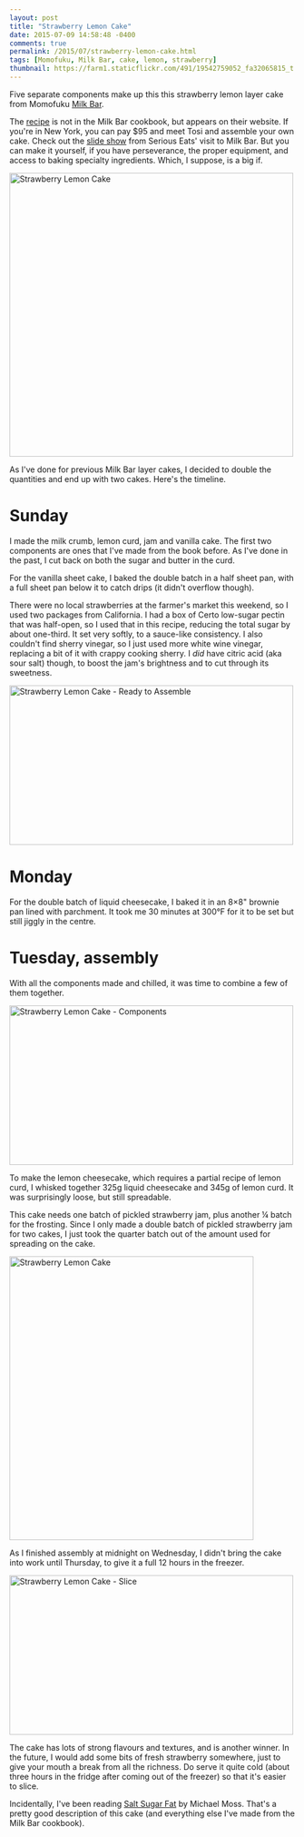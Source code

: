 ```yaml
---
layout: post
title: "Strawberry Lemon Cake"
date: 2015-07-09 14:58:48 -0400
comments: true
permalink: /2015/07/strawberry-lemon-cake.html
tags: [Momofuku, Milk Bar, cake, lemon, strawberry]
thumbnail: https://farm1.staticflickr.com/491/19542759052_fa32065815_t.jpg
---
```


Five separate components make up this this strawberry lemon layer
cake from Momofuku [Milk Bar](/tag/Milk%20Bar/).

The
[recipe](http://milkbarstore.com/main/press/recipes-and-how-tos/#strawberry)
is not in the Milk Bar cookbook, but appears on their website.
If you're in New York, you can pay $95 and meet Tosi and
assemble your own cake. Check out the [slide
show](http://sweets.seriouseats.com/2014/02/behind-the-scenes-in-momofuku-milk-bars-kitchen-strawberry-lemon-layer-cake.html)
from Serious Eats' visit to Milk Bar. But you can make it yourself, if
you have perseverance, the proper equipment, and access to baking specialty
ingredients. Which, I suppose, is a big if.

<a data-flickr-embed="true" data-header="true" data-footer="true"
href="https://www.flickr.com/photos/gnuf/19542759052/in/dateposted/"
title="Strawberry Lemon Cake"><img
src="https://farm1.staticflickr.com/491/19542759052_fa32065815.jpg"
width="500" height="500" alt="Strawberry Lemon Cake"></a><script async
src="//embedr.flickr.com/assets/client-code.js"
charset="utf-8"></script>

As I've done for previous Milk Bar layer cakes, I decided to double the
quantities and end up with two cakes. Here's the timeline.

# Sunday
I made the milk crumb, lemon curd, jam and vanilla cake. The first two
components are ones that I've made from the book before. As I've done in
the past, I cut back on both the sugar and butter in the curd. 

For the vanilla sheet cake, I baked the double batch in a half sheet pan,
with a full sheet pan below it to catch drips (it didn't overflow
though).

There were no local strawberries at the farmer's market this weekend, so
I used two packages from California. I had a box of
Certo low-sugar pectin that was half-open, so I used that in this
recipe, reducing the total sugar by about one-third. It set very softly,
to a sauce-like consistency. I also couldn't find sherry
vinegar, so I just used more white wine vinegar, replacing a bit of it
with crappy cooking sherry. I _did_
have citric acid (aka sour salt) though, to boost the jam's brightness
and to cut through its sweetness.

<a data-flickr-embed="true" data-header="true" data-footer="true"
href="https://www.flickr.com/photos/gnuf/19511516165/in/dateposted/"
title="Strawberry Lemon Cake - Ready to Assemble"><img
src="https://farm1.staticflickr.com/311/19511516165_77f51e4729.jpg"
width="500" height="281" alt="Strawberry Lemon Cake - Ready to
Assemble"></a><script async
src="//embedr.flickr.com/assets/client-code.js"
charset="utf-8"></script>

# Monday
For the double batch of liquid cheesecake, I baked it in an 8×8" brownie pan
lined with parchment. It took me 30 minutes at 300°F for it to be set
but still jiggly in the centre. 

# Tuesday, assembly

With all the components made and chilled, it was time to combine a few
of them together.

<a data-flickr-embed="true" data-header="true" data-footer="true"
href="https://www.flickr.com/photos/gnuf/18891286743/in/dateposted/"
title="Strawberry Lemon Cake - Components"><img
src="https://farm1.staticflickr.com/458/18891286743_c3e9399e80.jpg"
width="500" height="281" alt="Strawberry Lemon Cake -
Components"></a><script async
src="//embedr.flickr.com/assets/client-code.js"
charset="utf-8"></script>

To make the lemon cheesecake, which requires a partial recipe of lemon
curd, I whisked together 325g liquid cheesecake and 345g of lemon curd.
It was surprisingly loose, but still spreadable.

This cake needs one batch of pickled strawberry jam, plus another ¼
batch for the frosting. Since I only made a double batch of pickled 
strawberry jam for two cakes, I just took the quarter batch out of
the amount used for spreading on the cake.

<a data-flickr-embed="true" data-header="true" data-footer="true"
href="https://www.flickr.com/photos/gnuf/19361578628/in/dateposted/"
title="Strawberry Lemon Cake"><img
src="https://farm1.staticflickr.com/341/19361578628_105d5061f9.jpg"
width="430" height="500" alt="Strawberry Lemon Cake"></a><script async
src="//embedr.flickr.com/assets/client-code.js"
charset="utf-8"></script>

As I finished assembly at midnight on Wednesday, I didn't bring the cake
into work until Thursday, to give it a full 12 hours in the freezer. 

<a data-flickr-embed="true" data-header="true" data-footer="true"
href="https://www.flickr.com/photos/gnuf/19421395609/in/dateposted/"
title="Strawberry Lemon Cake - Slice"><img
src="https://farm1.staticflickr.com/379/19421395609_7401851305.jpg"
width="500" height="281" alt="Strawberry Lemon Cake - Slice"></a><script
async src="//embedr.flickr.com/assets/client-code.js"
charset="utf-8"></script>

The cake has lots of strong flavours and textures, and is another winner.
In the future, I would add some bits of fresh strawberry somewhere, just 
to give your mouth a break from all the richness. Do serve it quite cold
(about three hours in the fridge after coming out of the freezer) so
that it's easier to slice. 

Incidentally, I've been reading [Salt Sugar
Fat](http://www.michaelmossbooks.com/home#book) by Michael Moss. That's
a pretty good description of this cake (and everything else I've made
from the Milk Bar cookbook).
